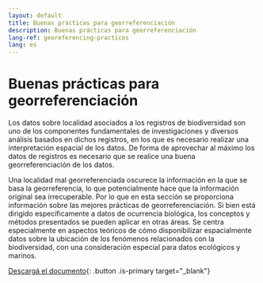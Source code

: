 ```yaml
---
layout: default
title: Buenas prácticas para georreferenciación
description: Buenas prácticas para georreferenciación
lang-ref: georeferencing-practices
lang: es
---
```


# Buenas prácticas para georreferenciación

Los datos sobre localidad asociados a los registros de biodiversidad son uno de los componentes fundamentales de investigaciones y diversos análisis basados en dichos registros, en los que es necesario realizar una interpretación espacial de los datos. De forma de aprovechar al máximo los datos de registros es necesario que se realice una buena georreferenciación de los datos. 

Una localidad mal georreferenciada oscurece la información en la que se basa la georreferencia, lo que potencialmente hace que la información original sea irrecuperable. Por lo que en esta sección se proporciona información sobre las mejores prácticas de georreferenciación. Si bien está dirigido específicamente a datos de ocurrencia biológica, los conceptos y métodos presentados se pueden aplicar en otras áreas. Se centra especialmente en aspectos teóricos de cómo disponibilizar espacialmente datos sobre la ubicación de los fenómenos relacionados con la biodiversidad, con una consideración especial para datos ecológicos y marinos.

[Descargá el documento](https://docs.gbif.org/georeferencing-best-practices/1.0/es/guia-de-buenas-practicas-de-georreferenciacion.es.pdf){: .button .is-primary target="_blank"}